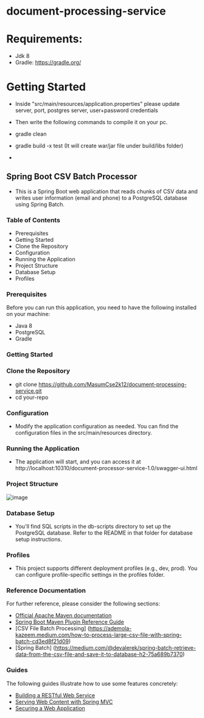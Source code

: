 
# document-processing-service

# Requirements:
- Jdk 8
- Gradle: https://gradle.org/

# Getting Started
- Inside "src/main/resources/application.properties" please update server, port, postgres server, user+password credentials
- Then write the following commands to compile it on your pc.
- gradle clean
- gradle build -x test (It will create war/jar file under build/libs folder)

- 
## Spring Boot CSV Batch Processor
- This is a Spring Boot web application that reads chunks of CSV data and writes user information (email and phone) to a PostgreSQL database using Spring Batch.

### Table of Contents
- Prerequisites
- Getting Started
- Clone the Repository
- Configuration
- Running the Application
- Project Structure
- Database Setup
- Profiles

### Prerequisites
Before you can run this application, you need to have the following installed on your machine:

- Java 8
- PostgreSQL
- Gradle

### Getting Started
### Clone the Repository
- git clone https://github.com/MasumCse2k12/document-processing-service.git
- cd your-repo

### Configuration
- Modify the application configuration as needed. You can find the configuration files in the src/main/resources directory.

### Running the Application

- The application will start, and you can access it at http://localhost:10310/document-processor-service-1.0/swagger-ui.html

### Project Structure

![image](https://github.com/MasumCse2k12/document-processing-service/assets/12800530/7db7370e-34b4-4b30-87dd-5701a997cbbc)


### Database Setup
- You'll find SQL scripts in the db-scripts directory to set up the PostgreSQL database. Refer to the README in that folder for database setup instructions.

### Profiles
- This project supports different deployment profiles (e.g., dev, prod). You can configure profile-specific settings in the profiles folder.

### Reference Documentation
For further reference, please consider the following sections:

* [Official Apache Maven documentation](https://docs.gradle.org/current/samples/index.html)
* [Spring Boot Maven Plugin Reference Guide](https://docs.spring.io/spring-boot/docs/2.5.4/gradle-plugin/api/)
* [CSV File Batch Processing] (https://ademola-kazeem.medium.com/how-to-process-large-csv-file-with-spring-batch-cd3ed8f21d09)
* [Spring Batch] (https://medium.com/@devalerek/spring-batch-retrieve-data-from-the-csv-file-and-save-it-to-database-h2-75a689b7370)

### Guides
The following guides illustrate how to use some features concretely:

* [Building a RESTful Web Service](https://spring.io/guides/gs/rest-service/)
* [Serving Web Content with Spring MVC](https://spring.io/guides/gs/serving-web-content/)
* [Securing a Web Application](https://spring.io/guides/gs/securing-web/)
